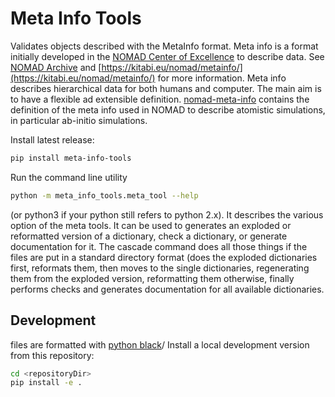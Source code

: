 # Meta Info Tools

Validates objects described with the MetaInfo format.
Meta info is a format initially developed in the [NOMAD Center of Excellence](https://nomad-coe.eu) to describe data.
See [NOMAD Archive](https://metainfo.nomad-coe.eu/nomadmetainfo_public/archive.html) and [https://kitabi.eu/nomad/metainfo/](https://kitabi.eu/nomad/metainfo/) for more information.
Meta info describes hierarchical data for both humans and computer.
The main aim is to have a flexible ad extensible definition.
[nomad-meta-info](https://github.com/fawzi/nomad-meta-info) contains the definition of the meta info used in NOMAD to describe atomistic simulations, in particular ab-initio simulations.

Install latest release:
```bash
pip install meta-info-tools
```

Run the command line utility
```bash
python -m meta_info_tools.meta_tool --help
```
(or python3 if your python still refers to python 2.x). It describes the various option of the meta tools.
It can be used to generates an exploded or reformatted version of a dictionary, check a dictionary, or generate documentation for it.
The cascade command does all those things if the files are put in a standard directory format (does the exploded dictionaries first, reformats them, then moves to the single dictionaries, regenerating them from the exploded version, reformatting them otherwise, finally performs checks and generates documentation for all available dictionaries.

## Development

files are formatted with [python black](https://pypi.org/project/black/)/
Install a local development version from this repository:
```bash
cd <repositoryDir>
pip install -e .
```
